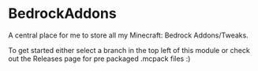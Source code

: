 # BedrockAddons
A central place for me to store all my Minecraft: Bedrock Addons/Tweaks.

To get started either select a branch in the top left of this module or check out the Releases page for pre packaged .mcpack files :)
